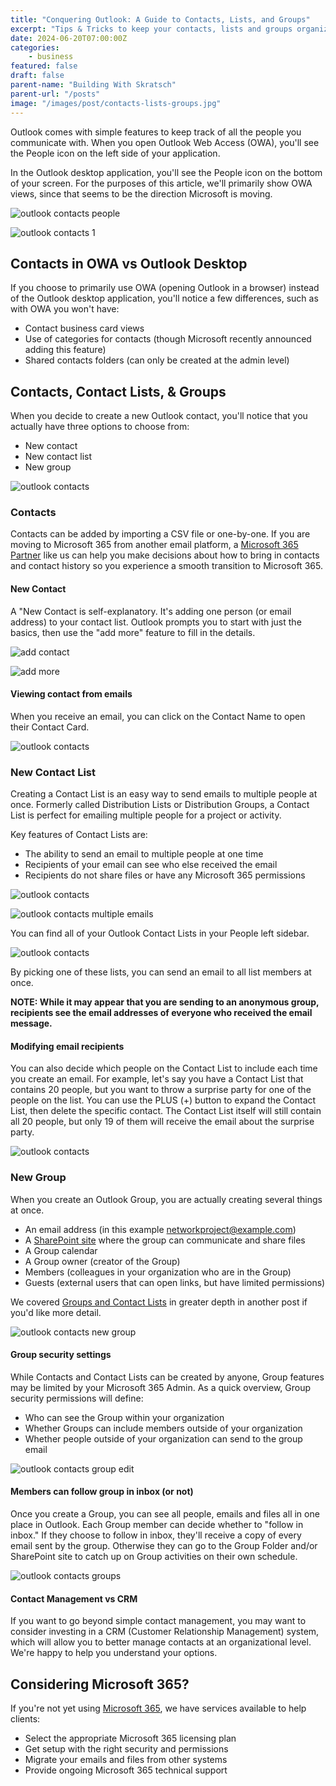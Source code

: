 ```yaml
---
title: "Conquering Outlook: A Guide to Contacts, Lists, and Groups"
excerpt: "Tips & Tricks to keep your contacts, lists and groups organizaed and easier to use."
date: 2024-06-20T07:00:00Z
categories:
    - business
featured: false
draft: false
parent-name: "Building With Skratsch"
parent-url: "/posts"
image: "/images/post/contacts-lists-groups.jpg"
---
```


Outlook comes with simple features to keep track of all the people you communicate with. When you open Outlook Web Access (OWA), you'll see the People icon on the left side of your application.

In the Outlook desktop application, you'll see the People icon on the bottom of your screen. For the purposes of this article, we'll primarily show OWA views, since that seems to be the direction Microsoft is moving.

![outlook contacts people](/images/post/outlook-contacts-people.webp)

![outlook contacts 1](/images/post/outlook-contacts-1.webp)

## Contacts in OWA vs Outlook Desktop

If you choose to primarily use OWA (opening Outlook in a browser) instead of the Outlook desktop application, you'll notice a few differences, such as with OWA you won't have:

- Contact business card views
- Use of categories for contacts (though Microsoft recently announced adding this feature)
- Shared contacts folders (can only be created at the admin level)

## Contacts, Contact Lists, & Groups

When you decide to create a new Outlook contact, you'll notice that you actually have three options to choose from:

- New contact
- New contact list
- New group

![outlook contacts](/images/post/outlook-contacts-2.webp "Managing Outlook Contacts and Contact Lists 4")

### Contacts

Contacts can be added by importing a CSV file or one-by-one. If you are moving to Microsoft 365 from another email platform, a [Microsoft 365 Partner](/it-services/microsoft-365) like us can help you make decisions about how to bring in contacts and contact history so you experience a smooth transition to Microsoft 365.

#### New Contact

A "New Contact is self-explanatory. It's adding one person (or email address) to your contact list. Outlook prompts you to start with just the basics, then use the "add more" feature to fill in the details.

![add contact](/images/post/outlook-contacts-add-contact.webp)

![add more](/images/post/outlook-contacts-add-more.webp)

#### Viewing contact from emails

When you receive an email, you can click on the Contact Name to open their Contact Card.

![outlook contacts](/images/post/outlook-contacts-3.webp)

### New Contact List

Creating a Contact List is an easy way to send emails to multiple people at once. Formerly called Distribution Lists or Distribution Groups, a Contact List is perfect for emailing multiple people for a project or activity.

Key features of Contact Lists are:

- The ability to send an email to multiple people at one time
- Recipients of your email can see who else received the email
- Recipients do not share files or have any Microsoft 365 permissions

![outlook contacts](/images/post/outlook-contacts-new-email.webp)

![outlook contacts multiple emails](/images/post/outlook-contacts-mulitple-email.webp)

You can find all of your Outlook Contact Lists in your People left sidebar.

![outlook contacts](/images/post/outlook-contacts-all.webp)

By picking one of these lists, you can send an email to all list members at once.

**NOTE: While it may appear that you are sending to an anonymous group, recipients see the email addresses of everyone who received the email message.**

#### Modifying email recipients

You can also decide which people on the Contact List to include each time you create an email. For example, let's say you have a Contact List that contains 20 people, but you want to throw a surprise party for one of the people on the list. You can use the PLUS (+) button to expand the Contact List, then delete the specific contact. The Contact List itself will still contain all 20 people, but only 19 of them will receive the email about the surprise party.

![outlook contacts](/images/post/outlook-contacts-4.webp)

### New Group

When you create an Outlook Group, you are actually creating several things at once.

- An email address (in this example networkproject@example.com)
- A [SharePoint site](/business/sharepoint-and-onedrive-for-business) where the group can communicate and share files
- A Group calendar
- A Group owner (creator of the Group)
- Members (colleagues in your organization who are in the Group)
- Guests (external users that can open links, but have limited permissions)

We covered [Groups and Contact Lists](/business/email-aliases-distribution-lists) in greater depth in another post if you'd like more detail.

![outlook contacts new group](/images/post/outlook-contacts-new-group.webp)

#### Group security settings

While Contacts and Contact Lists can be created by anyone, Group features may be limited by your Microsoft 365 Admin. As a quick overview, Group security permissions will define:

- Who can see the Group within your organization
- Whether Groups can include members outside of your organization
- Whether people outside of your organization can send to the group email

![outlook contacts group edit](/images/post/outlook-contacts-group.webp)

#### Members can follow group in inbox (or not)

Once you create a Group, you can see all people, emails and files all in one place in Outlook. Each Group member can decide whether to "follow in inbox." If they choose to follow in inbox, they'll receive a copy of every email sent by the group. Otherwise they can go to the Group Folder and/or SharePoint site to catch up on Group activities on their own schedule.

![outlook contacts groups](/images/post/outlook-contacts-group-2.webp)

#### Contact Management vs CRM

If you want to go beyond simple contact management, you may want to consider investing in a CRM (Customer Relationship Management) system, which will allow you to better manage contacts at an organizational level. We're happy to help you understand your options.

## Considering Microsoft 365?

If you're not yet using [Microsoft 365](/it-services/microsoft-365), we have services available to help clients:

- Select the appropriate Microsoft 365 licensing plan
- Get setup with the right security and permissions
- Migrate your emails and files from other systems
- Provide ongoing Microsoft 365 technical support

